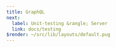 ```yaml
---
title: GraphQL
next:
  label: Unit-testing &rangle; Server
  link: docs/testing
$render: ~/src/lib/layouts/default.pug
---
```

